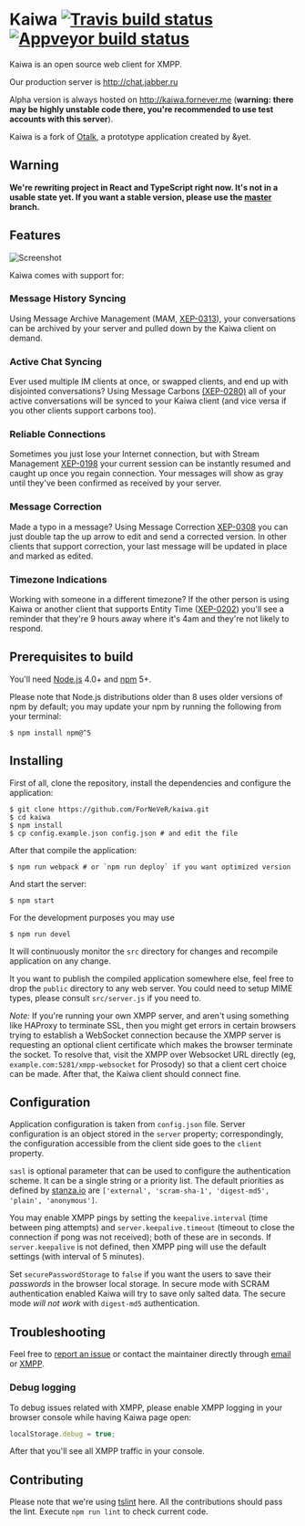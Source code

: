 Kaiwa [![Travis build status][badge-travis]][build-travis] [![Appveyor build status][badge-appveyor]][build-appveyor]
=====
Kaiwa is an open source web client for XMPP.

Our production server is http://chat.jabber.ru

Alpha version is always hosted on http://kaiwa.fornever.me (**warning: there may
be highly unstable code there, you're recommended to use test accounts with this
server**).

Kaiwa is a fork of [Otalk][otalk], a prototype application created by &yet.

## Warning

**We're rewriting project in React and TypeScript right now. It's not in a
usable state yet. If you want a stable version, please use the [master][]
branch.**

## Features

![Screenshot](http://getkaiwa.com/assets/img/header.png)

Kaiwa comes with support for:

### Message History Syncing

Using Message Archive Management (MAM,
[XEP-0313](http://xmpp.org/extensions/xep-0313.html)), your conversations can be
archived by your server and pulled down by the Kaiwa client on demand.

### Active Chat Syncing

Ever used multiple IM clients at once, or swapped clients, and end up with
disjointed conversations? Using Message Carbons
[(XEP-0280)](http://xmpp.org/extensions/xep-0280.html) all of your active
conversations will be synced to your Kaiwa client (and vice versa if you other
clients support carbons too).

### Reliable Connections

Sometimes you just lose your Internet connection, but with Stream Management
[XEP-0198][xep-0198] your current session can be instantly resumed and caught up
once you regain connection. Your messages will show as gray until they've been
confirmed as received by your server.

### Message Correction

Made a typo in a message? Using Message Correction
[XEP-0308](http://xmpp.org/extensions/xep-0308.html) you can just double tap the
up arrow to edit and send a corrected version. In other clients that support
correction, your last message will be updated in place and marked as edited.

### Timezone Indications

Working with someone in a different timezone? If the other person is using Kaiwa
or another client that supports Entity Time
([XEP-0202](http://xmpp.org/extensions/xep-0202.html)) you'll see a reminder
that they're 9 hours away where it's 4am and they're not likely to respond.

## Prerequisites to build

You'll need [Node.js][node-js] 4.0+ and [npm][] 5+.

Please note that Node.js distributions older than 8 uses older versions of npm
by default; you may update your npm by running the following from your terminal:

```console
$ npm install npm@^5
```

## Installing

First of all, clone the repository, install the dependencies and configure the
application:

```console
$ git clone https://github.com/ForNeVeR/kaiwa.git
$ cd kaiwa
$ npm install
$ cp config.example.json config.json # and edit the file
```

After that compile the application:

```console
$ npm run webpack # or `npm run deploy` if you want optimized version
```

And start the server:

```console
$ npm start
```

For the development purposes you may use

```console
$ npm run devel
```

It will continuously monitor the `src` directory for changes and recompile
application on any change.

It you want to publish the compiled application somewhere else, feel free to
drop the `public` directory to any web server. You could need to setup MIME
types, please consult `src/server.js` if you need to.

*Note:* If you're running your own XMPP server, and aren't using something like
HAProxy to terminate SSL, then you might get errors in certain browsers trying
to establish a WebSocket connection because the XMPP server is requesting an
optional client certificate which makes the browser terminate the socket. To
resolve that, visit the XMPP over Websocket URL directly (eg,
`example.com:5281/xmpp-websocket` for Prosody) so that a client cert choice can
be made. After that, the Kaiwa client should connect fine.

## Configuration

Application configuration is taken from `config.json` file. Server configuration
is an object stored in the `server` property; correspondingly, the configuration
accessible from the client side goes to the `client` property.

`sasl` is optional parameter that can be used to configure the authentication
scheme. It can be a single string or a priority list. The default priorities as
defined by [stanza.io][] are `['external', 'scram-sha-1', 'digest-md5', 'plain',
'anonymous']`.

You may enable XMPP pings by setting the `keepalive.interval` (time between ping
attempts) and `server.keepalive.timeout` (timeout to close the connection if
pong was not received); both of these are in seconds. If `server.keepalive` is
not defined, then XMPP ping will use the default settings (with interval of 5
minutes).

Set `securePasswordStorage` to `false` if you want the users to save their
*passwords* in the browser local storage. In secure mode with SCRAM
authentication enabled Kaiwa will try to save only salted data. The secure mode
*will not work* with `digest-md5` authentication.

## Troubleshooting

Feel free to [report an issue][issues] or contact the maintainer directly
through [email][fornever-email] or [XMPP][fornever-xmpp].

### Debug logging

To debug issues related with XMPP, please enable XMPP logging in your browser
console while having Kaiwa page open:

```javascript
localStorage.debug = true;
```

After that you'll see all XMPP traffic in your console.

## Contributing

Please note that we're using [tslint][] here. All the contributions should pass
the lint. Execute `npm run lint` to check current code.

[build-travis]: https://travis-ci.org/ForNeVeR/Kaiwa
[build-appveyor]: https://ci.appveyor.com/project/ForNeVeR/kaiwa/branch/develop
[fornever-email]: mailto:friedrich@fornever.me
[fornever-xmpp]: xmpp:fornever@codingteam.org.ru
[issues]: https://github.com/ForNeVeR/kaiwa/issues
[master]: https://github.com/ForNeVeR/kaiwa/tree/master
[node-js]: https://nodejs.org/
[npm]: https://www.npmjs.com/
[otalk]: https://github.com/otalk
[stanza.io]: https://github.com/otalk/stanza.io
[tslint]: https://palantir.github.io/tslint/
[xep-0198]: http://xmpp.org/extensions/xep-0198.html

[badge-appveyor]: https://ci.appveyor.com/api/projects/status/tmut55d6yfoe8x3x/branch/develop?svg=true
[badge-travis]: https://travis-ci.org/ForNeVeR/Kaiwa.svg?branch=develop
